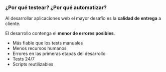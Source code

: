 ### ¿Por qué testear? ¿Por qué automatizar?

Al desarrollar aplicaciones web el mayor desafío es la **calidad de entrega** a cliente.

El desarrollo contenga el **menor de errores posibles**.

* Más fiable que los tests manuales <!-- .element: class="fragment" -->
* Menos recursos humanos <!-- .element: class="fragment" -->
* Errores en las primeras etapas del desarrollo <!-- .element: class="fragment" -->
* Tests 24/7 <!-- .element: class="fragment" -->
* Scripts reutilizables <!-- .element: class="fragment" -->